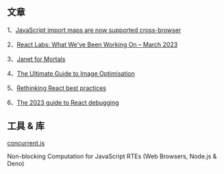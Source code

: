 ## 文章
1、[JavaScript import maps are now supported cross-browser](https://web.dev/import-maps-in-all-modern-browsers/)

2、[React Labs: What We've Been Working On – March 2023](https://react.dev/blog/2023/03/22/react-labs-what-we-have-been-working-on-march-2023)

3、[Janet for Mortals](https://janet.guide/)

4、[The Ultimate Guide to Image Optimisation](https://calibreapp.com/blog/image-optimisation-guide)

5、[Rethinking React best practices](https://frontendmastery.com/posts/rethinking-react-best-practices/)

6、[The 2023 guide to React debugging](https://raygun.com/blog/react-debugging-guide/)

## 工具 & 库

[concurrent.js](https://github.com/bitair-org/concurrent.js)

Non-blocking Computation for JavaScript RTEs (Web Browsers, Node.js & Deno)